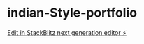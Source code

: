 # indian-Style-portfolio

[Edit in StackBlitz next generation editor ⚡️](https://stackblitz.com/~/github.com/msmahatha7/indian-Style-portfolio)